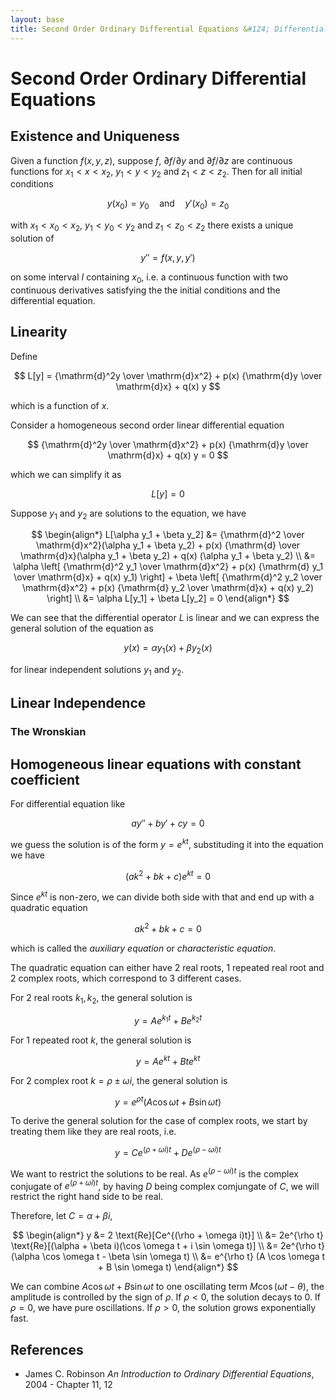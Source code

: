 ```yaml
---
layout: base
title: Second Order Ordinary Differential Equations &#124; Differential Equations
---
```


# Second Order Ordinary Differential Equations

## Existence and Uniqueness

Given a function $f(x, y, z)$, suppose $f$, $\partial f / \partial y$ and $\partial f / \partial z$ are
continuous functions for $x_1 < x < x_2$, $y_1 < y < y_2$ and $z_1 < z < z_2$.
Then for all initial conditions

$$
y(x_0) = y_0 \quad \text{and} \quad y'(x_0) = z_0
$$

with $x_1 < x_0 < x_2$, $y_1 < y_0 < y_2$ and $z_1 < z_0 < z_2$ there exists a unique solution of

$$
y'' = f(x, y, y')
$$

on some interval $I$ containing $x_0$, i.e. a continuous function with two continuous derivatives satisfying
the the initial conditions and the differential equation.

## Linearity

Define

$$
L[y] = {\mathrm{d}^2y \over \mathrm{d}x^2} + p(x) {\mathrm{d}y \over \mathrm{d}x} + q(x) y
$$

which is a function of $x$.

Consider a homogeneous second order linear differential equation

$$
{\mathrm{d}^2y \over \mathrm{d}x^2} + p(x) {\mathrm{d}y \over \mathrm{d}x} + q(x) y = 0
$$

which we can simplify it as

$$
L[y] = 0
$$

Suppose $y_1$ and $y_2$ are solutions to the equation, we have

$$
\begin{align*}
L[\alpha y_1 + \beta y_2]
&= {\mathrm{d}^2 \over \mathrm{d}x^2}(\alpha y_1 + \beta y_2) + p(x) {\mathrm{d} \over \mathrm{d}x}(\alpha y_1 + \beta y_2) + q(x) (\alpha y_1 + \beta y_2) \\
&= \alpha \left[ {\mathrm{d}^2 y_1 \over \mathrm{d}x^2} + p(x) {\mathrm{d} y_1 \over \mathrm{d}x} + q(x) y_1) \right] + \beta \left[ {\mathrm{d}^2 y_2 \over \mathrm{d}x^2} + p(x) {\mathrm{d} y_2 \over \mathrm{d}x} + q(x) y_2) \right] \\
&= \alpha L[y_1] + \beta L[y_2] = 0
\end{align*}
$$

We can see that the differential operator $L$ is linear and we can express the general solution of the equation as

$$
y(x) = \alpha y_1(x) + \beta y_2(x)
$$

for linear independent solutions $y_1$ and $y_2$.

## Linear Independence

### The Wronskian

## Homogeneous linear equations with constant coefficient

For differential equation like

$$
ay'' + by' + cy = 0
$$

we guess the solution is of the form $y = e^{kt}$, substituding it into the equation we have

$$
(ak^2 + bk + c) e^{kt} = 0
$$

Since $e^{kt}$ is non-zero, we can divide both side with that and end up with a quadratic equation

$$
ak^2 + bk + c = 0
$$

which is called the _auxiliary equation_ or _characteristic equation_.

The quadratic equation can either have 2 real roots, 1 repeated real root and 2 complex roots,
which correspond to 3 different cases.

For 2 real roots $k_1, k_2$, the general solution is

$$
y = Ae^{k_1 t} + Be^{k_2 t}
$$

For 1 repeated root $k$, the general solution is

$$
y = Ae^{kt} + Bte^{kt}
$$

For 2 complex root $k = \rho \pm \omega i$, the general solution is

$$
y = e^{\rho t}(A \cos \omega t + B \sin \omega t)
$$

To derive the general solution for the case of complex roots, we start by treating them like they are real roots, i.e.

$$
y = Ce^{(\rho + \omega i)t} + De^{(\rho - \omega i)t}
$$

We want to restrict the solutions to be real. As $e^{(\rho - \omega i)t}$ is the complex conjugate of $e^{(\rho + \omega i)t}$,
by having $D$ being complex comjungate of $C$, we will restrict the right hand side to be real.

Therefore, let $C = \alpha + \beta i$,

$$
\begin{align*}
y &= 2 \text{Re}[Ce^{(\rho + \omega i)t}] \\
&= 2e^{\rho t} \text{Re}[(\alpha + \beta i)(\cos \omega t + i \sin \omega t)] \\
&= 2e^{\rho t} (\alpha \cos \omega t - \beta \sin \omega t) \\
&= e^{\rho t} (A \cos \omega t + B \sin \omega t)
\end{align*}
$$

We can combine $A \cos \omega t + B \sin \omega t$ to one oscillating term $M \cos (\omega t - \theta)$,
the amplitude is controlled by the sign of $\rho$.
If $\rho < 0$, the solution decays to $0$.
If $\rho = 0$, we have pure oscillations.
If $\rho > 0$, the solution grows exponentially fast.

## References

* James C. Robinson _An Introduction to Ordinary Differential Equations_, 2004 - Chapter 11, 12
